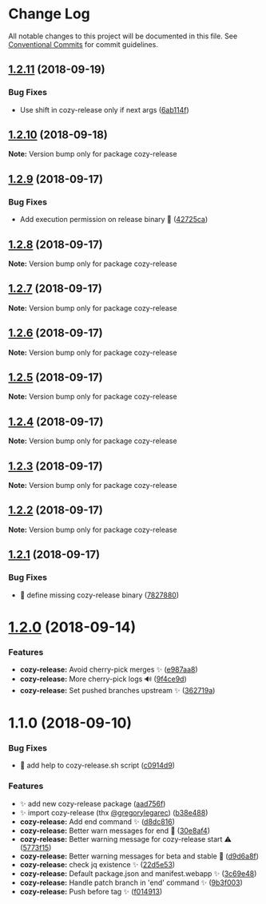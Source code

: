 # Change Log

All notable changes to this project will be documented in this file.
See [Conventional Commits](https://conventionalcommits.org) for commit guidelines.

<a name="1.2.11"></a>
## [1.2.11](https://github.com/cozy/cozy-libs/compare/cozy-release@1.2.10...cozy-release@1.2.11) (2018-09-19)


### Bug Fixes

* Use shift in cozy-release only if next args ([6ab114f](https://github.com/cozy/cozy-libs/commit/6ab114f))




<a name="1.2.10"></a>
## [1.2.10](https://github.com/cozy/cozy-libs/compare/cozy-release@1.2.9...cozy-release@1.2.10) (2018-09-18)




**Note:** Version bump only for package cozy-release

<a name="1.2.9"></a>
## [1.2.9](https://github.com/cozy/cozy-libs/compare/cozy-release@1.2.8...cozy-release@1.2.9) (2018-09-17)


### Bug Fixes

* Add execution permission on release binary 🐛 ([42725ca](https://github.com/cozy/cozy-libs/commit/42725ca))




<a name="1.2.8"></a>
## [1.2.8](https://github.com/cozy/cozy-libs/compare/cozy-release@1.2.7...cozy-release@1.2.8) (2018-09-17)




**Note:** Version bump only for package cozy-release

<a name="1.2.7"></a>
## [1.2.7](https://github.com/cozy/cozy-libs/compare/cozy-release@1.2.6...cozy-release@1.2.7) (2018-09-17)




**Note:** Version bump only for package cozy-release

<a name="1.2.6"></a>
## [1.2.6](https://github.com/cozy/cozy-libs/compare/cozy-release@1.2.5...cozy-release@1.2.6) (2018-09-17)




**Note:** Version bump only for package cozy-release

<a name="1.2.5"></a>
## [1.2.5](https://github.com/cozy/cozy-libs/compare/cozy-release@1.2.4...cozy-release@1.2.5) (2018-09-17)




**Note:** Version bump only for package cozy-release

<a name="1.2.4"></a>
## [1.2.4](https://github.com/cozy/cozy-libs/compare/cozy-release@1.2.3...cozy-release@1.2.4) (2018-09-17)




**Note:** Version bump only for package cozy-release

<a name="1.2.3"></a>
## [1.2.3](https://github.com/cozy/cozy-libs/compare/cozy-release@1.2.2...cozy-release@1.2.3) (2018-09-17)




**Note:** Version bump only for package cozy-release

<a name="1.2.2"></a>
## [1.2.2](https://github.com/cozy/cozy-libs/compare/cozy-release@1.2.1...cozy-release@1.2.2) (2018-09-17)




**Note:** Version bump only for package cozy-release

<a name="1.2.1"></a>
## [1.2.1](https://github.com/cozy/cozy-libs/compare/cozy-release@1.2.0...cozy-release@1.2.1) (2018-09-17)


### Bug Fixes

* :bug: define missing cozy-release binary ([7827880](https://github.com/cozy/cozy-libs/commit/7827880))




<a name="1.2.0"></a>
# [1.2.0](https://github.com/cozy/cozy-libs/compare/cozy-release@1.1.0...cozy-release@1.2.0) (2018-09-14)


### Features

* **cozy-release:** Avoid cherry-pick merges ✨ ([e987aa8](https://github.com/cozy/cozy-libs/commit/e987aa8))
* **cozy-release:** More cherry-pick logs 🔊 ([9f4ce9d](https://github.com/cozy/cozy-libs/commit/9f4ce9d))
* **cozy-release:** Set pushed branches upstream ✨ ([362719a](https://github.com/cozy/cozy-libs/commit/362719a))




<a name="1.1.0"></a>
# 1.1.0 (2018-09-10)


### Bug Fixes

* 💅  add help to cozy-release.sh script ([c0914d9](https://github.com/cozy/cozy-libs/commit/c0914d9))


### Features

* ✨  add new cozy-release package ([aad756f](https://github.com/cozy/cozy-libs/commit/aad756f))
* ✨  import cozy-release (thx [@gregorylegarec](https://github.com/gregorylegarec)) ([b38e488](https://github.com/cozy/cozy-libs/commit/b38e488))
* **cozy-release:** Add end command ✨ ([d8dc816](https://github.com/cozy/cozy-libs/commit/d8dc816))
* **cozy-release:** Better warn messages for end 📝 ([30e8af4](https://github.com/cozy/cozy-libs/commit/30e8af4))
* **cozy-release:** Better warning message for cozy-release start ⚠️ ([5773f15](https://github.com/cozy/cozy-libs/commit/5773f15))
* **cozy-release:** Better warning messages for beta and stable 📝 ([d9d6a8f](https://github.com/cozy/cozy-libs/commit/d9d6a8f))
* **cozy-release:** check jq existence ✨ ([22d5e53](https://github.com/cozy/cozy-libs/commit/22d5e53))
* **cozy-release:** Default package.json and manifest.webapp ✨ ([3c69e48](https://github.com/cozy/cozy-libs/commit/3c69e48))
* **cozy-release:** Handle patch branch in 'end' command ✨ ([9b3f003](https://github.com/cozy/cozy-libs/commit/9b3f003))
* **cozy-release:** Push before tag ✨ ([f014913](https://github.com/cozy/cozy-libs/commit/f014913))
